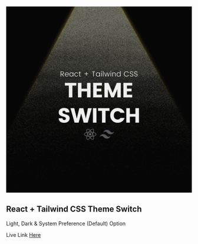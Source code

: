 ![Thumbnail](https://raw.githubusercontent.com/SeadSabanovic/theme-switch/main/src/assets/readme.png)

## React + Tailwind CSS Theme Switch
Light, Dark & System Preference (Default) Option

Live Link [Here](https://theme-switch-lime.vercel.app/)
